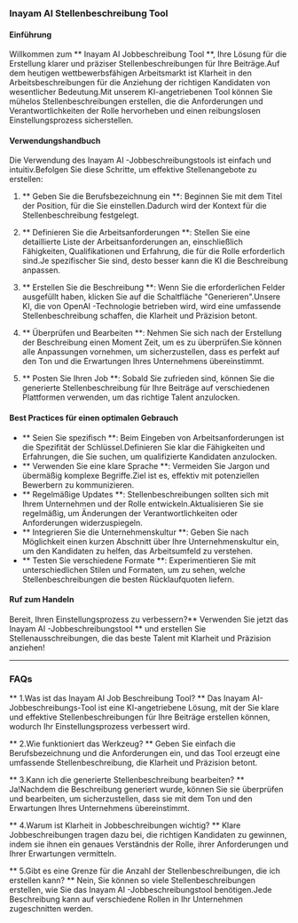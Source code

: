 ### Inayam AI Stellenbeschreibung Tool

#### Einführung
Willkommen zum ** Inayam AI Jobbeschreibung Tool **, Ihre Lösung für die Erstellung klarer und präziser Stellenbeschreibungen für Ihre Beiträge.Auf dem heutigen wettbewerbsfähigen Arbeitsmarkt ist Klarheit in den Arbeitsbeschreibungen für die Anziehung der richtigen Kandidaten von wesentlicher Bedeutung.Mit unserem KI-angetriebenen Tool können Sie mühelos Stellenbeschreibungen erstellen, die die Anforderungen und Verantwortlichkeiten der Rolle hervorheben und einen reibungslosen Einstellungsprozess sicherstellen.

#### Verwendungshandbuch
Die Verwendung des Inayam AI -Jobbeschreibungstools ist einfach und intuitiv.Befolgen Sie diese Schritte, um effektive Stellenangebote zu erstellen:

1. ** Geben Sie die Berufsbezeichnung ein **: Beginnen Sie mit dem Titel der Position, für die Sie einstellen.Dadurch wird der Kontext für die Stellenbeschreibung festgelegt.

2. ** Definieren Sie die Arbeitsanforderungen **: Stellen Sie eine detaillierte Liste der Arbeitsanforderungen an, einschließlich Fähigkeiten, Qualifikationen und Erfahrung, die für die Rolle erforderlich sind.Je spezifischer Sie sind, desto besser kann die KI die Beschreibung anpassen.

3. ** Erstellen Sie die Beschreibung **: Wenn Sie die erforderlichen Felder ausgefüllt haben, klicken Sie auf die Schaltfläche "Generieren".Unsere KI, die von OpenAI -Technologie betrieben wird, wird eine umfassende Stellenbeschreibung schaffen, die Klarheit und Präzision betont.

4. ** Überprüfen und Bearbeiten **: Nehmen Sie sich nach der Erstellung der Beschreibung einen Moment Zeit, um es zu überprüfen.Sie können alle Anpassungen vornehmen, um sicherzustellen, dass es perfekt auf den Ton und die Erwartungen Ihres Unternehmens übereinstimmt.

5. ** Posten Sie Ihren Job **: Sobald Sie zufrieden sind, können Sie die generierte Stellenbeschreibung für Ihre Beiträge auf verschiedenen Plattformen verwenden, um das richtige Talent anzulocken.

#### Best Practices für einen optimalen Gebrauch
- ** Seien Sie spezifisch **: Beim Eingeben von Arbeitsanforderungen ist die Spezifität der Schlüssel.Definieren Sie klar die Fähigkeiten und Erfahrungen, die Sie suchen, um qualifizierte Kandidaten anzulocken.
- ** Verwenden Sie eine klare Sprache **: Vermeiden Sie Jargon und übermäßig komplexe Begriffe.Ziel ist es, effektiv mit potenziellen Bewerbern zu kommunizieren.
- ** Regelmäßige Updates **: Stellenbeschreibungen sollten sich mit Ihrem Unternehmen und der Rolle entwickeln.Aktualisieren Sie sie regelmäßig, um Änderungen der Verantwortlichkeiten oder Anforderungen widerzuspiegeln.
- ** Integrieren Sie die Unternehmenskultur **: Geben Sie nach Möglichkeit einen kurzen Abschnitt über Ihre Unternehmenskultur ein, um den Kandidaten zu helfen, das Arbeitsumfeld zu verstehen.
- ** Testen Sie verschiedene Formate **: Experimentieren Sie mit unterschiedlichen Stilen und Formaten, um zu sehen, welche Stellenbeschreibungen die besten Rücklaufquoten liefern.

#### Ruf zum Handeln
Bereit, Ihren Einstellungsprozess zu verbessern?** Verwenden Sie jetzt das Inayam AI -Jobbeschreibungstool ** und erstellen Sie Stellenausschreibungen, die das beste Talent mit Klarheit und Präzision anziehen!

---

### FAQs

** 1.Was ist das Inayam AI Job Beschreibung Tool? **
Das Inayam AI-Jobbeschreibungs-Tool ist eine KI-angetriebene Lösung, mit der Sie klare und effektive Stellenbeschreibungen für Ihre Beiträge erstellen können, wodurch Ihr Einstellungsprozess verbessert wird.

** 2.Wie funktioniert das Werkzeug? **
Geben Sie einfach die Berufsbezeichnung und die Anforderungen ein, und das Tool erzeugt eine umfassende Stellenbeschreibung, die Klarheit und Präzision betont.

** 3.Kann ich die generierte Stellenbeschreibung bearbeiten? **
Ja!Nachdem die Beschreibung generiert wurde, können Sie sie überprüfen und bearbeiten, um sicherzustellen, dass sie mit dem Ton und den Erwartungen Ihres Unternehmens übereinstimmt.

** 4.Warum ist Klarheit in Jobbeschreibungen wichtig? **
Klare Jobbeschreibungen tragen dazu bei, die richtigen Kandidaten zu gewinnen, indem sie ihnen ein genaues Verständnis der Rolle, ihrer Anforderungen und Ihrer Erwartungen vermitteln.

** 5.Gibt es eine Grenze für die Anzahl der Stellenbeschreibungen, die ich erstellen kann? **
Nein, Sie können so viele Stellenbeschreibungen erstellen, wie Sie das Inayam AI -Jobbeschreibungstool benötigen.Jede Beschreibung kann auf verschiedene Rollen in Ihr Unternehmen zugeschnitten werden.